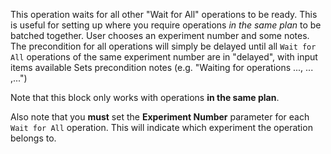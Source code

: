 This operation waits for all other "Wait for All" operations to be ready. This is useful for setting up where you require operations *in the same plan* to be batched together. User chooses an experiment number and some notes. The precondition for all operations will simply be delayed until all `Wait for All` operations of the same experiment number are in "delayed", with input items available
Sets precondition notes (e.g. "Waiting for operations ..., ... ,...")

Note that this block only works with operations **in the same plan**. 

Also note that you **must** set the **Experiment Number** parameter for each `Wait for All` operation. This will indicate which experiment the operation belongs to.